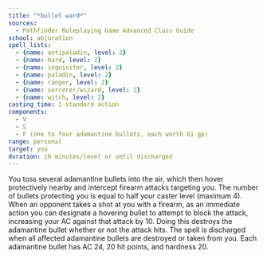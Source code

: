 ```yaml
---
title: "*bullet ward*"
sources:
  - Pathfinder Roleplaying Game Advanced Class Guide
school: abjuration
spell_lists:
  - {name: antipaladin, level: 2}
  - {name: bard, level: 2}
  - {name: inquisitor, level: 2}
  - {name: paladin, level: 2}
  - {name: ranger, level: 2}
  - {name: sorcerer/wizard, level: 2}
  - {name: witch, level: 2}
casting_time: 1 standard action
components:
  - V
  - S
  - F (one to four adamantine bullets, each worth 61 gp)
range: personal
target: you
duration: 10 minutes/level or until discharged
---
```


You toss several adamantine bullets into the air, which then hover protectively nearby and intercept firearm attacks targeting you. The number of bullets protecting you is equal to half your caster level (maximum 4). When an opponent takes a shot at you with a firearm, as an immediate action you can designate a hovering bullet to attempt to block the attack, increasing your AC against that attack by 10. Doing this destroys the adamantine bullet whether or not the attack hits. The spell is discharged when all affected adamantine bullets are destroyed or taken from you. Each adamantine bullet has AC 24, 20 hit points, and hardness 20.

